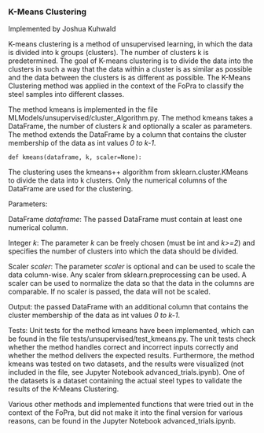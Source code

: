 ### K-Means Clustering
Implemented by Joshua Kuhwald

K-means clustering is a method of unsupervised learning, in which the data is divided into k groups (clusters). The number of clusters k is predetermined. The goal of K-means clustering is to divide the data into the clusters in such a way that the data within a cluster is as similar as possible and the data between the clusters is as different as possible. The K-Means Clustering method was applied in the context of the FoPra to classify the steel samples into different classes.

The method kmeans is implemented in the file MLModels/unsupervised/cluster_Algorithm.py.
The method kmeans takes a DataFrame, the number of clusters _k_ and optionally a scaler as parameters.
The method extends the DataFrame by a column that contains the cluster membership of the data as int values _0 to k-1_.

`def kmeans(dataframe, k, scaler=None):`

The clustering uses the kmeans++ algorithm from sklearn.cluster.KMeans to divide the data into k clusters.
Only the numerical columns of the DataFrame are used for the clustering.

Parameters:

DataFrame _dataframe_: The passed DataFrame must contain at least one numerical column.

Integer _k_: The parameter _k_ can be freely chosen (must be int and _k>=2_) and specifies the number of clusters into which the data should be divided.

Scaler _scaler_: The parameter _scaler_ is optional and can be used to scale the data column-wise.
Any scaler from sklearn.preprocessing can be used. A scaler can be used to normalize the data so that the data in the columns are comparable.
If no scaler is passed, the data will not be scaled.

Output: the passed DataFrame with an additional column that contains the cluster membership of the data as int values _0 to k-1_.

Tests:
Unit tests for the method kmeans have been implemented, which can be found in the file tests/unsupervised/test_kmeans.py.
The unit tests check whether the method handles correct and incorrect inputs correctly and whether the method delivers the expected results.
Furthermore, the method kmeans was tested on two datasets, and the results were visualized (not included in the file, see Jupyter Notebook advanced_trials.ipynb).
One of the datasets is a dataset containing the actual steel types to validate the results of the K-Means Clustering.

Various other methods and implemented functions that were tried out in the context of the FoPra, but did not make it into the final version for various reasons, can be found in the Jupyter Notebook advanced_trials.ipynb.